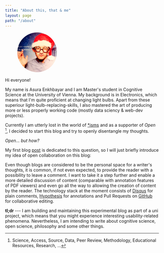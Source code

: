 ```yaml
---
title: "About this, that & me"
layout: page
path: "/about"
---
```


<figure class="floatRight">
    <img style="height: 130px; border-radius: 50%;" src="./author.jpg">
</figure>

Hi everyone!

My name is Asura Enkhbayar and I am Master's student in Cognitive Science at the University of Vienna. My background is in Electronics, which means that I'm quite proficient at changing light bulbs. Apart from these superiour light-bulb-replacing-skills, I also mastered the art of producing more or less properly working code (mostly data sciency & web-dev projects).

Currently I am utterly lost in the world of [*isms](http://phrontistery.info/isms.html) and as a supporter of _Open_ [^1], I decided to start this blog and try to openly disentangle my thoughts.

_Open... but how?_

My first blog [post](/hello-world/) is dedicated to this question, so I will just briefly introduce my idea of open collaboration on this blog:

Even though blogs are considered to be the personal space for a writer's thoughts, it is common, if not even expected, to provide the reader with a possibility to leave a comment. I want to take it a step further and enable a more detailed discussion of content (comparable with annotation features of PDF viewers) and even go all the way to allowing the creation of content by the reader. The technology stack at the moment consists of [Disqus](https://disqus.org) for plain comments, [Hypothesis](https://hypothes.is) for annotations and Pull Requests on [GitHub](https://github.com) for collaborative editing.

**tl;dr** --- I am building and maintaining this experimental blog as part of a uni project, which means that you might experience interesting usability-related phenomena. Nevertheless, I am intending to write about cognitive science, open science, philosophy and some other things.

[^1]: Science, Access, Source, Data, Peer Review, Methodology, Educational Resources, Research, ...